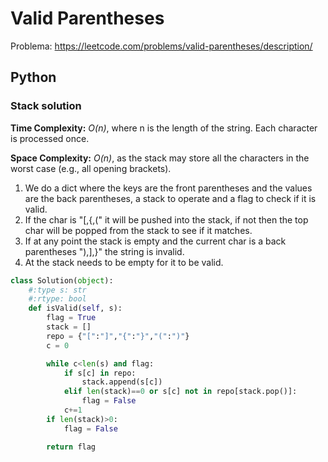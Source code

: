 # Valid Parentheses
Problema: https://leetcode.com/problems/valid-parentheses/description/
## Python
### Stack solution
**Time Complexity:** *O(n)*, where n is the length of the string. Each character is processed once.

**Space Complexity:** *O(n)*, as the stack may store all the characters in the worst case (e.g., all opening brackets).
1. We do a dict where the keys are the front parentheses and the values are the back parentheses, a stack to operate and a flag to check if it is valid.
2. If the char is "[,{,(" it will be pushed into the stack, if not then the top char will be popped from the stack to see if it matches.
3. If at any point the stack is empty and the current char is a back parentheses "),],}" the string is invalid.
4. At the stack needs to be empty for it to be valid.
```Python
class Solution(object):
    #:type s: str
    #:rtype: bool
    def isValid(self, s):
        flag = True
        stack = []
        repo = {"[":"]","{":"}","(":")"}
        c = 0

        while c<len(s) and flag:
            if s[c] in repo:
                stack.append(s[c])
            elif len(stack)==0 or s[c] not in repo[stack.pop()]:
                flag = False
            c+=1
        if len(stack)>0:
            flag = False

        return flag
```
